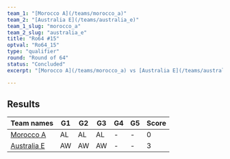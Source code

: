 ```yaml
---
team_1: "[Morocco A](/teams/morocco_a)"
team_2: "[Australia E](/teams/australia_e)"
team_1_slug: "morocco_a"
team_2_slug: "australia_e"
title: "Ro64 #15"
optval: "Ro64_15"
type: "qualifier"
round: "Round of 64"
status: "Concluded"
excerpt: "[Morocco A](/teams/morocco_a) vs [Australia E](/teams/australia_e)"

---
```

## Results

| Team names | G1 | G2 | G3 | G4 | G5 | Score |
| -- | -- | -- | -- | -- | -- | -- |
| [Morocco A](/teams/morocco_a) | AL | AL | AL | - | - | 0 |
| [Australia E](/teams/australia_e) | AW | AW | AW | - | - | 3 |
